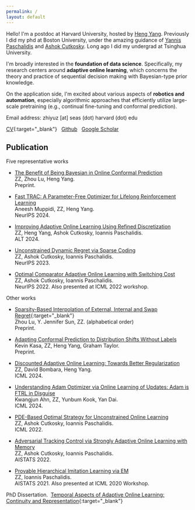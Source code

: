 ```yaml
---
permalink: /
layout: default
---
```


Hello! I'm a postdoc at Harvard University, hosted by [Heng Yang](https://hankyang.seas.harvard.edu/). Previously I did my phd at Boston University, under the amazing guidance of [Yannis Paschalidis](https://sites.bu.edu/paschalidis/people/yannis-paschalidis/) and [Ashok Cutkosky](https://ashok.cutkosky.com/). Long ago I did my undergrad at Tsinghua University.

I'm broadly interested in the **foundation of data science**. Specifically, my research centers around **adaptive online learning**, which concerns the theory and practice of sequential decision making with Bayesian-type prior knowledge.

On the application side, I'm excited about various aspects of **robotics and automation**, especially algorithmic approaches that efficiently utilize large-scale pretraining (e.g., continual fine-tuning and conformal prediction). 

Email address: zhiyuz [at] seas (dot) harvard (dot) edu

[CV](https://zhiyuzz.github.io/CV_Zhiyu_Zhang.pdf){:target="_blank"}&nbsp;&nbsp; [Github](https://github.com/zhiyuzz)&nbsp;&nbsp; [Google Scholar](https://scholar.google.com/citations?hl=en&user=5KHfVTQAAAAJ&view_op=list_works&authuser=2&sortby=pubdate)

## Publication

Five representative works

 - [The Benefit of Being Bayesian in Online Conformal Prediction](https://arxiv.org/abs/2410.02561)<br>
ZZ, Zhou Lu, Heng Yang.<br>
Preprint.

 - [Fast TRAC: A Parameter-Free Optimizer for Lifelong Reinforcement Learning](https://arxiv.org/abs/2405.16642)<br>
Aneesh Muppidi, ZZ, Heng Yang.<br>
NeurIPS 2024.

 - [Improving Adaptive Online Learning Using Refined Discretization](https://arxiv.org/abs/2309.16044)<br>
ZZ, Heng Yang, Ashok Cutkosky, Ioannis Paschalidis.<br>
ALT 2024.

 - [Unconstrained Dynamic Regret via Sparse Coding](https://arxiv.org/abs/2301.13349)<br>
ZZ, Ashok Cutkosky, Ioannis Paschalidis.<br>
NeurIPS 2023.

 - [Optimal Comparator Adaptive Online Learning with Switching Cost](https://arxiv.org/abs/2205.06846)<br>
ZZ, Ashok Cutkosky, Ioannis Paschalidis.<br>
NeurIPS 2022. Also presented at ICML 2022 workshop. 

Other works

 - [Sparsity-Based Interpolation of External, Internal and Swap Regret](https://zhiyuzz.github.io/Adaptive_phi_regret.pdf){:target="_blank"}<br>
Zhou Lu, Y. Jennifer Sun, ZZ. (alphabetical order)<br>
Preprint.

 - [Adapting Conformal Prediction to Distribution Shifts Without Labels](https://arxiv.org/abs/2406.01416)<br>
Kevin Kasa, ZZ, Heng Yang, Graham Taylor.<br>
Preprint.

 - [Discounted Adaptive Online Learning: Towards Better Regularization](https://arxiv.org/abs/2402.02720)<br>
ZZ, David Bombara, Heng Yang.<br>
ICML 2024.

 - [Understanding Adam Optimizer via Online Learning of Updates: Adam is FTRL in Disguise](https://arxiv.org/abs/2402.01567)<br>
Kwangjun Ahn, ZZ, Yunbum Kook, Yan Dai.<br>
ICML 2024.

 - [PDE-Based Optimal Strategy for Unconstrained Online Learning](https://arxiv.org/abs/2201.07877)<br>
ZZ, Ashok Cutkosky, Ioannis Paschalidis.<br>
ICML 2022.

- [Adversarial Tracking Control via Strongly Adaptive Online Learning with Memory](https://arxiv.org/abs/2102.01623)<br>
ZZ, Ashok Cutkosky, Ioannis Paschalidis.<br>
AISTATS 2022.

- [Provable Hierarchical Imitation Learning via EM](https://arxiv.org/abs/2010.03133)<br>
ZZ, Ioannis Paschalidis.<br>
AISTATS 2021. Also presented at ICML 2020 Workshop.

PhD Dissertation.&nbsp; [Temporal Aspects of Adaptive Online Learning: Continuity and Representation](https://zhiyuzz.github.io/Dissertation_Zhiyu.pdf){:target="_blank"}
